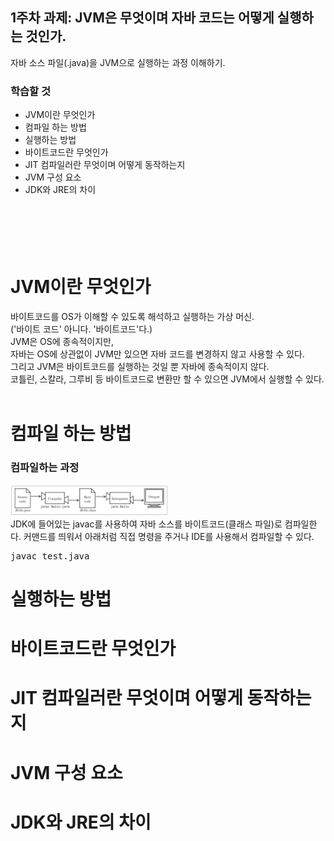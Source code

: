 ## 1주차 과제: JVM은 무엇이며 자바 코드는 어떻게 실행하는 것인가. 
자바 소스 파일(.java)을 JVM으로 실행하는 과정 이해하기.
<br/>

### 학습할 것
- JVM이란 무엇인가
- 컴파일 하는 방법
- 실행하는 방법
- 바이트코드란 무엇인가
- JIT 컴파일러란 무엇이며 어떻게 동작하는지
- JVM 구성 요소
- JDK와 JRE의 차이
<br/><br/><br/><br/><br/><br/>

# JVM이란 무엇인가
바이트코드를 OS가 이해할 수 있도록 해석하고 실행하는 가상 머신.<br/>
('바이트 코드' 아니다. '바이트코드'다.)<br/>
JVM은 OS에 종속적이지만, <br/>
자바는 OS에 상관없이 JVM만 있으면 자바 코드를 변경하지 않고 사용할 수 있다.<br/>
그리고 JVM은 바이트코드를 실행하는 것일 뿐 자바에 종속적이지 않다.<br/>
코틀린, 스칼라, 그루비 등 바이트코드로 변환만 할 수 있으면 JVM에서 실행할 수 있다. <br/>
<br/>

# 컴파일 하는 방법
### 컴파일하는 과정
<img src="./images/process_compiling.png" width="50%"><br/>
JDK에 들어있는 javac를 사용하여 자바 소스를 바이트코드(클래스 파일)로 컴파일한다.
커맨드를 띄워서 아래처럼 직접 명령을 주거나 IDE를 사용해서 컴파일할 수 있다. 
<pre>
javac test.java
</pre>


# 실행하는 방법
# 바이트코드란 무엇인가
# JIT 컴파일러란 무엇이며 어떻게 동작하는지
# JVM 구성 요소
# JDK와 JRE의 차이

<br/><br/>